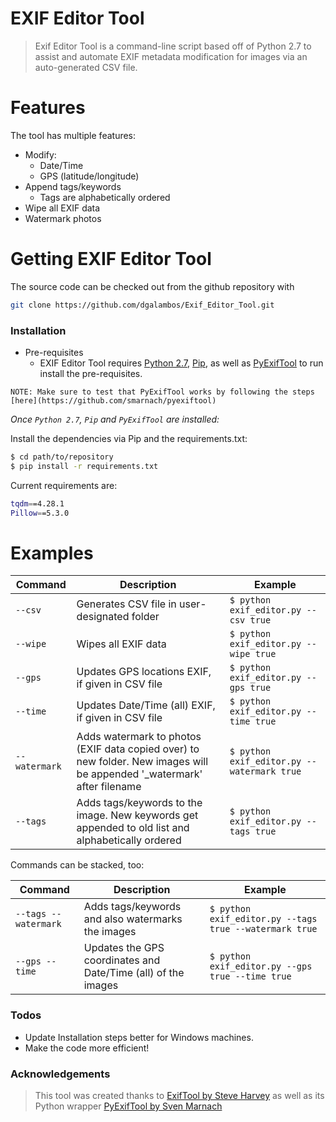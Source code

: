 # EXIF Editor Tool

>Exif Editor Tool is a command-line script based off of Python 2.7 to assist and automate EXIF metadata modification for images via an auto-generated CSV file.
# Features
The tool has multiple features:
- Modify:
    - Date/Time
    - GPS (latitude/longitude)
- Append tags/keywords
    - Tags are alphabetically ordered
- Wipe all EXIF data
- Watermark photos

# Getting EXIF Editor Tool
The source code can be checked out from the github repository with
```sh
git clone https://github.com/dgalambos/Exif_Editor_Tool.git
```

### Installation

* Pre-requisites
    * EXIF Editor Tool requires [Python 2.7](https://www.python.org/download/releases/2.7/), [Pip](https://pip.pypa.io/en/stable/installing/), as well as [PyExifTool](https://github.com/smarnach/pyexiftool) to run install the pre-requisites.
    
`NOTE: Make sure to test that PyExifTool works by following the steps [here](https://github.com/smarnach/pyexiftool)`

*Once `Python 2.7`, `Pip` and `PyExifTool` are installed:*

Install the dependencies via Pip and the requirements.txt:

```sh
$ cd path/to/repository
$ pip install -r requirements.txt
```

Current requirements are:

```sh
tqdm==4.28.1
Pillow==5.3.0
```

# Examples

| Command | Description | Example |
| ------ | ------ | ------ |
| `--csv` | Generates CSV file in user-designated folder | ```$ python exif_editor.py --csv true```  |
| `--wipe` | Wipes all EXIF data | ```$ python exif_editor.py --wipe true``` |
| `--gps` | Updates GPS locations EXIF, if given in CSV file | ```$ python exif_editor.py --gps true``` |
| `--time` | Updates Date/Time (all) EXIF, if given in CSV file | ```$ python exif_editor.py --time true``` |
| `--watermark` | Adds watermark to photos (EXIF data copied over) to new folder. New images will be appended '_watermark' after filename | ```$ python exif_editor.py --watermark true``` |
| `--tags` | Adds tags/keywords to the image. New keywords get appended to old list and alphabetically ordered | ```$ python exif_editor.py --tags true``` |


Commands can be stacked, too:

| Command | Description | Example |
| ------ | ------ | ------ |
| `--tags --watermark` | Adds tags/keywords and also watermarks the images | ```$ python exif_editor.py --tags true --watermark true``` |
| `--gps --time` | Updates the GPS coordinates and Date/Time (all) of the images | ```$ python exif_editor.py --gps true --time true``` |

### Todos
 - Update Installation steps better for Windows machines.
 - Make the code more efficient!

### Acknowledgements
> This tool was created thanks to [ExifTool by Steve Harvey](https://www.sno.phy.queensu.ca/~phil/exiftool/) as well as its Python wrapper [PyExifTool by Sven Marnach](https://github.com/smarnach/pyexiftool)
